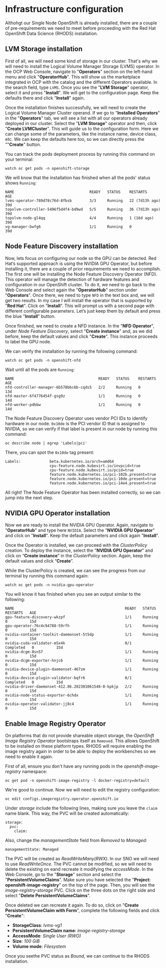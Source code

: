 # Infrastructure configuration
Althohgt our Single Node OpenShift is already installed, there are a couple of pre-requirements we need to meet before proceeding with the Red Hat OpenShift Data Science (RHODS) installation.

## LVM Storage installation
First of all, we will need some kind of storage in our cluster. That's why we will need to install the Logical Volume Manager Storage (LVMS) operator. In the OCP Web Console, navigate to "**Operators**" section on the left-hand menu and click "**OperatorHub**". This will show us the marketplace integrated in OCP with the catalog and the different Operators available. In the search field, type `LVMS`. Once you see the "**LVM Storage**" operator, select it and press "**Install**". We will get to the configuration page. Keep the defaults there and click "**Install**" again. 



Once the installation finishes successfully, we will need to create the Logical Volume Manager Cluster operand. If we go to "**Installed Operators**" in the "**Operators**" tab, we will see a list with all our operators already deployed in our cluster. Select the "**LVM Storage**" operator and then, click "**Create LVMCluster**". This will guide us to the configuration form. Here we can change some of the parameters, like the instance name, device class, etc. We can keep the defaults here too, so we can directly press the ""**Create**" button.

You can track the pods deployment process by running this command on your terminal:
```
watch oc get pods -n openshift-storage
```

We will know that the installation has finished when all the pods' status shows `Running`:
```
NAME                                  READY   STATUS    RESTARTS         AGE
lvms-operator-789d78c76d-8fbsb        3/3     Running   22 (7d13h ago)   39d
topolvm-controller-5496f5d4f4-bd9wd   5/5     Running   36 (7d13h ago)   39d
topolvm-node-gl4qq                    4/4     Running   1 (16d ago)      39d
vg-manager-bwfg6                      1/1     Running   0                39d
```

## Node Feature Discovery installation
Now, lets focus on configuring our node so the GPU can be detected. Red Hat’s supported approach is using the NVIDIA GPU Operator, but before installing it, there are a couple of prior requirements we need to accomplish. The first one will be installing the Node Feature Discovery Operator (NFD). This operator will manage the detection of hardware features and configuration in our OpenShift cluster. To do it, we need to go back to the Web Console and select again the "**OperatorHub**" section under "**Operators**". Once there, we need to type `NFD` in the text box and, we will get two results. In my case I will install the operator that is supported by "**Red Hat**". Click on "**Install**". This will prompt us with a second page with different configurable parameters. Let’s just keep them by default and press the blue "**Install**" button. 



Once finished, we need to create a NFD instance. In the "**NFD Operator**", under *Node Feature Discovery*, select "**Create instance**" and, as we did before, keep the default values and click "**Create**". This instance proceeds to label the GPU node.

We can verify the installation by running the following command:
```
watch oc get pods -n openshift-nfd
```

Wait until all the pods are `Running`:
```
NAME                                      READY   STATUS    RESTARTS	  AGE
nfd-controller-manager-6b578bbc6b-cqds5   2/2     Running   0             13d
nfd-master-6f4776454f-gsg9z               1/1     Running   0             14d
nfd-worker-pdbbw                          1/1     Running   0             14d
```

The Node Feature Discovery Operator uses vendor PCI IDs to identify hardware in our node. `0x10de` is the PCI vendor ID that is assigned to NVIDIA, so we can verify if that label is present in our node by running this command: 
```
oc describe node | egrep 'Labels|pci'
```

There, you can spot the `0x10de` tag present:
```
Labels:             beta.kubernetes.io/arch=amd64
                    cpu-feature.node.kubevirt.io/invpcid=true
                    cpu-feature.node.kubevirt.io/pcid=true
                    feature.node.kubernetes.io/pci-102b.present=true
                    feature.node.kubernetes.io/pci-10de.present=true
                    feature.node.kubernetes.io/pci-14e4.present=true
```

All right! The Node Feature Operator has been installed correctly, so we can jump into the next step.

## NVIDIA GPU Operator installation
Now we are ready to install the NVIDIA GPU Operator. Again, navigate to "**OperatorHub**" and type here `NVIDIA`. Select the "**NVIDIA GPU Operator**" and click on "**Install**". Keep the default parameters and click again "**Install**".



Once the Operator is installed, we can proceed with the *ClusterPolicy* creation. To deploy the instance, select the "**NVIDIA GPU Operator**" and click on “**Create instance**” in the *ClusterPolicy* section. Again, keep the default values and click “**Create**”.

While the ClusterPolicy is created, we can see the progress from our terminal by running this command again:
```
watch oc get pods -n nvidia-gpu-operator
```

You will know it has finished when you see an output similar to the following:
```
NAME                                                  READY   STATUS	  RESTARTS   AGE
gpu-feature-discovery-wkzpf                           1/1     Running     0          15d
gpu-operator-76c4c94788-59rfh                         1/1     Running     0          15d
nvidia-container-toolkit-daemonset-5t5dp              1/1     Running     0          15d
nvidia-cuda-validator-m5x4k                           0/1     Completed   0          15d
nvidia-dcgm-8sn57                                     1/1     Running     0          15d
nvidia-dcgm-exporter-hnjc6                            1/1     Running     0          15d
nvidia-device-plugin-daemonset-467zm                  1/1     Running     0          15d
nvidia-device-plugin-validator-bqfr6                  0/1     Completed   0          15d
nvidia-driver-daemonset-412.86.202301061548-0-kpkjp   2/2     Running     0          15d
nvidia-node-status-exporter-6chdx                     1/1     Running     0          15d
nvidia-operator-validator-jj8c4                       1/1     Running     0          15d
```

## Enable Image Registry Operator
On platforms that do not provide shareable object storage, the *OpenShift Image Registry Operator* bootstraps itself as `Removed`. This allows OpenShift to be installed on these platform types. RHODS will require enabling the image registry again in order to be able to deploy the workbenches so we need to enable it again.

First of all, ensure you don't have any running pods in the *openshift-image-registry* namespace:
```
oc get pod -n openshift-image-registry -l docker-registry=default
```

We're good to continue. Now we will need to edit the registry configuration: 
```
oc edit configs.imageregistry.operator.openshift.io
```

Under *storage* include the following lines, making sure you leave the `claim` name blank. This way, the PVC will be created automatically:
```
storage:
  pvc:
    claim:
```

Also, change the *managementState* field from *Removed* to *Managed*:
```
managementState: Managed
```

The PVC will be created as *ReadWriteMany(RWX)*. In our SNO we will need to use *ReadWriteOnce*. The PVC cannot be modified, so we will need to delete the existing on eand recreate it modifying the *accessMode*. In the Web Console, go to the "**Storage**" section and select the "**PersistentVolumeClaims**". Make sure you have selected the "**Project: openshift-image-registry**" on the top of the page. Then, you will see the *image-registry-storage* PVC. Click on the three dots on the right side and select "**Delete PersistentVolumeClaims**". 

Once deleted we can recreate it again. To do so, click on "**Create PersistentVolumeClaim with Form**", complete the following fields and click "**Create**":
- **StorageClass**: *lvms-vg1*
- **PersistentVolumeClaim name**: *image-registry-storage*
- **AccessMode**: *Single User (RWO)*
- **Size**: *100 GiB*
- **Volume mode**: *Filesystem*

Once you seethe PVC status as *Bound*, we can continue to the RHODS installation.
